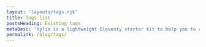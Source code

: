 ```yaml
---
layout: 'layouts/tags.njk'
title: Tags list
postsHeading: Existing tags
metaDesc: 'Hylia is a lightweight Eleventy starter kit to help you to create your own blog or personal website.'
permalink: /blog/tags/
---
```

